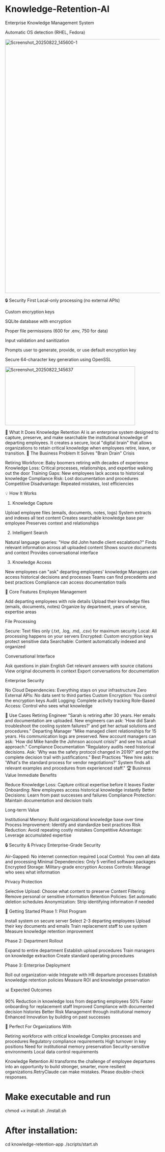 # Knowledge-Retention-AI
Enterprise Knowledge Management System



Automatic OS detection (RHEL, Fedora)

<img width="1700" height="824" alt="Screenshot_20250822_145600-1" src="https://github.com/user-attachments/assets/f55632ef-cbff-4af3-a129-6d1eb6d41367" />

🔒 Security First
Local-only processing (no external APIs)

Custom encryption keys

SQLite database with encryption

Proper file permissions (600 for .env, 750 for data)

Input validation and sanitization

Prompts user to generate, provide, or use default encryption key

Secure 64-character key generation using OpenSSL

<img width="423" height="191" alt="Screenshot_20250822_145637" src="https://github.com/user-attachments/assets/6828fb55-a5fd-4e52-b75a-594563d86226" />



🎯 What It Does
Knowledge Retention AI is an enterprise system designed to capture, preserve, and make searchable the institutional knowledge of departing employees. It creates a secure, local "digital brain" that allows organizations to retain critical knowledge when employees retire, leave, or transition.
🏢 The Business Problem It Solves
"Brain Drain" Crisis

Retiring Workforce: Baby boomers retiring with decades of experience
Knowledge Loss: Critical processes, relationships, and expertise walking out the door
Training Gaps: New employees lack access to historical knowledge
Compliance Risk: Lost documentation and procedures
Competitive Disadvantage: Repeated mistakes, lost efficiencies

💡 How It Works
1. Knowledge Capture

Upload employee files (emails, documents, notes, logs)
System extracts and indexes all text content
Creates searchable knowledge base per employee
Preserves context and relationships

2. Intelligent Search

Natural language queries: "How did John handle client escalations?"
Finds relevant information across all uploaded content
Shows source documents and context
Provides conversational interface

3. Knowledge Access

New employees can "ask" departing employees' knowledge
Managers can access historical decisions and processes
Teams can find precedents and best practices
Compliance can access documentation trails

🔧 Core Features
Employee Management

Add departing employees with role details
Upload their knowledge files (emails, documents, notes)
Organize by department, years of service, expertise areas

File Processing

Secure: Text files only (.txt, .log, .md, .csv) for maximum security
Local: All processing happens on your servers
Encrypted: Custom encryption keys protect sensitive data
Searchable: Content automatically indexed and organized

Conversational Interface

Ask questions in plain English
Get relevant answers with source citations
View original documents in context
Export conversations for documentation

Enterprise Security

No Cloud Dependencies: Everything stays on your infrastructure
Zero External APIs: No data sent to third parties
Custom Encryption: You control the encryption keys
Audit Logging: Complete activity tracking
Role-Based Access: Control who sees what knowledge

🎯 Use Cases
Retiring Engineer
"Sarah is retiring after 30 years. Her emails and documentation are uploaded. New engineers can ask: 'How did Sarah troubleshoot the cooling system failures?' and get her actual solutions and procedures."
Departing Manager
"Mike managed client relationships for 15 years. His communication logs are preserved. New account managers can ask: 'How did Mike handle the Johnson account crisis?' and see his actual approach."
Compliance Documentation
"Regulatory audits need historical decisions. Ask: 'Why was the safety protocol changed in 2019?' and get the complete decision trail with justifications."
Best Practices
"New hire asks: 'What's the standard process for vendor negotiations?' System finds all relevant examples and procedures from experienced staff."
🏆 Business Value
Immediate Benefits

Reduce Knowledge Loss: Capture critical expertise before it leaves
Faster Onboarding: New employees access historical knowledge instantly
Better Decisions: Learn from past successes and failures
Compliance Protection: Maintain documentation and decision trails

Long-term Value

Institutional Memory: Build organizational knowledge base over time
Process Improvement: Identify and standardize best practices
Risk Reduction: Avoid repeating costly mistakes
Competitive Advantage: Leverage accumulated expertise

🔒 Security & Privacy
Enterprise-Grade Security

Air-Gapped: No internet connection required
Local Control: You own all data and processing
Minimal Dependencies: Only 5 verified software packages
Encrypted Storage: Military-grade encryption
Access Controls: Manage who sees what information

Privacy Protection

Selective Upload: Choose what content to preserve
Content Filtering: Remove personal or sensitive information
Retention Policies: Set automatic deletion schedules
Anonymization: Strip identifying information if needed

🚀 Getting Started
Phase 1: Pilot Program

Install system on secure server
Select 2-3 departing employees
Upload their key documents and emails
Train replacement staff to use system
Measure knowledge retention improvement

Phase 2: Department Rollout

Expand to entire department
Establish upload procedures
Train managers on knowledge extraction
Create standard operating procedures

Phase 3: Enterprise Deployment

Roll out organization-wide
Integrate with HR departure processes
Establish knowledge retention policies
Measure ROI and knowledge preservation

📊 Expected Outcomes

90% Reduction in knowledge loss from departing employees
50% Faster onboarding for replacement staff
Improved Compliance with documented decision histories
Better Risk Management through institutional memory
Enhanced Innovation by building on past successes

🎯 Perfect For Organizations With

Retiring workforce with critical knowledge
Complex processes and procedures
Regulatory compliance requirements
High turnover in key positions
Need for institutional memory preservation
Security-sensitive environments
Local data control requirements

Knowledge Retention AI transforms the challenge of employee departures into an opportunity to build stronger, smarter, more resilient organizations.RetryClaude can make mistakes. Please double-check responses.


# Make executable and run
chmod +x install.sh
./install.sh

# After installation:
cd knowledge-retention-app
./scripts/start.sh
